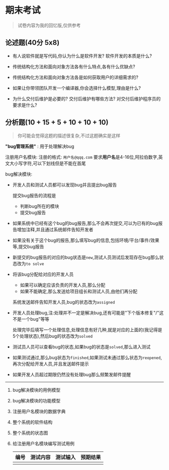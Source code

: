 # 期末考试

> 试卷内容为我的回忆版,仅供参考

## 论述题(40分 5x8)

- 有人说软件就是写代码,你认为什么是软件开发? 软件开发的本质是什么?

- 传统结构化方法和面向对象方法各有什么特点,各有什么优缺点?

- 传统结构化方法和面向对象方法各是如何获取用户的详细需求的?

- 如果让你带领团队开发一个编译器,你会选择什么模型,理由是什么?

- 为什么交付后维护是必要的? 交付后维护有哪些方法? 对交付后维护程序员的要求是什么?

## 分析题(10 + 15 + 5 + 10 + 10 + 10)

> 你可能会觉得这题的描述很复杂,不过这题确实是这样

**"bug管理系统"** : 用于处理解决bug

注册用户名模块: 注册的格式: `用户名@qqq.com` 要求**用户名**是4-16位,阿拉伯数字,英文大小写字符,可以下划线但是不能在首尾

bug解决模块:

- 开发人员和测试人员都可以发现bug并且提出bug报告

  提交bug报告的流程是

  - 判断bug所在的模块
  - 提交bug报告

- 如果系统中已经有这个bug的bug报告,那么不会再次提交,可以为已有的bug报告增加注释,并且通过系统邮件告知开发者
- 如果没有关于这个bug的报告,那么填写bug的信息,包括环境/平台/事件/效果等,提交bug报告
- 新提交的bug报告的对应的bug状态是`new`,测试人员测试后发现存在bug那么状态改为`to solve`
- 将该bug分配给对应的开发人员

  - 如果可以确定应该负责的开发人员,那么分配
  - 如果不能确定,那么发送给项目组长和测试人员,由他们再分配

  系统发送邮件告知开发人员,bug的状态改为`assigned`

- 开发人员处理bug,注:处理并不一定是解决bug,还有可能是"下个版本修复"/"这不是一个bug"等等

  处理完毕后填写一个处理信息,处理信息有好几种,就是对应的上面的(我记得是5个处理状态),然后bug的状态改为`solved`

- 测试员人员可以查看bug的状态,如果bug的状态是`solved`,那么进入测试
- 如果测试通过,那么bug状态为`finished`,如果测试未通过那么状态为`reopened`,再次分配给开发人员,并且发送邮件提示
- 如果开发人员超过期限仍然没有处理bug那么频繁发邮件提醒

---

1. bug解决模块的用例模型
2. bug解决模块的功能模型
3. 注册用户名模块的数据字典
4. 整个系统的软件结构
5. 整个系统的状态图
6. 给注册用户名模块编写测试用例

   |编号|测试内容|测试输入|预期结果|
   |:--:|:--:|:--:|:--:|
   |||||
